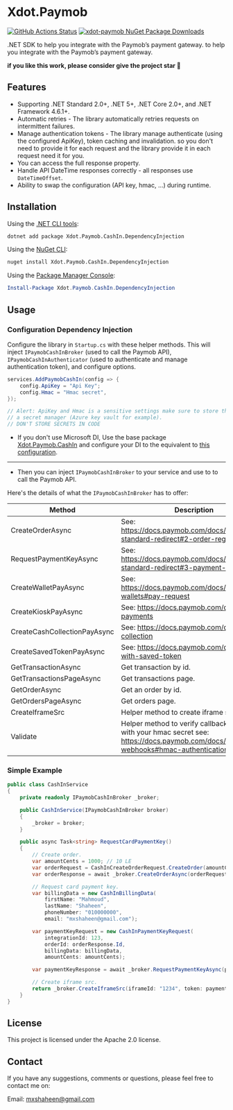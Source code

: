 # Xdot.Paymob

[![GitHub Actions Status](https://github.com/xshaheen/xdot-paymob/actions/workflows/ci.yml/badge.svg?branch=main)](https://github.com/xshaheen/xdot-paymob/actions) [![xdot-paymob NuGet Package Downloads](https://img.shields.io/nuget/dt/Xdot.Paymob.CashIn)](https://www.nuget.org/packages/Xdot.Paymob.CashIn)

.NET SDK to help you integrate with the Paymob’s payment gateway. to help you integrate with the Paymob’s payment gateway.

**if you like this work, please consider give the project star 🌟**

## Features

- Supporting .NET Standard 2.0+, .NET 5+, .NET Core 2.0+, and .NET Framework 4.6.1+.
- Automatic retries - The library automatically retries requests on intermittent failures.
- Manage authentication tokens - The library manage authenticate (using the configured ApiKey), token caching and invalidation. 
  so you don't need to provide it for each request and the library provide it in each request need it for you.
- You can access the full response property.
- Handle API DateTime responses correctly - all responses use `DateTimeOffset`.
- Ability to swap the configuration (API key, hmac, ...) during runtime.

## Installation

Using the [.NET CLI tools][dotnet-core-cli-tools]:

```sh
dotnet add package Xdot.Paymob.CashIn.DependencyInjection
```

Using the [NuGet CLI][nuget-cli]:

```sh
nuget install Xdot.Paymob.CashIn.DependencyInjection
```

Using the [Package Manager Console][package-manager-console]:

```powershell
Install-Package Xdot.Paymob.CashIn.DependencyInjection
```

## Usage

### Configuration Dependency Injection

Configure the library in `Startup.cs` with these helper methods. This will inject `IPaymobCashInBroker` (used to call
the Paymob API),
`IPaymobCashInAuthenticator` (used to authenticate and manage authentication token), and configure options.

```c#
services.AddPaymobCashIn(config => {
    config.ApiKey = "Api Key";
    config.Hmac = "Hmac secret",
});

// Alert: ApiKey and Hmac is a sensitive settings make sure to store them into
// a secret manager (Azure key vault for example).
// DON'T STORE SECRETS IN CODE
```

- If you don't use Microsoft DI, Use the base package [Xdot.Paymob.CashIn][cash-in-package] and configure your DI to the
  equivalent to [this configuration][di-config-ref].

---

- Then you can inject `IPaymobCashInBroker` to your service and use to to call the Paymob API.

Here's the details of what the `IPaymobCashInBroker` has to offer:

| Method                       | Description                                                                                                                          |
| ---------------------------- | ------------------------------------------------------------------------------------------------------------------------------------ |
| CreateOrderAsync             | See: https://docs.paymob.com/docs/accept-standard-redirect#2-order-registration-api                                                  |
| RequestPaymentKeyAsync       | See: https://docs.paymob.com/docs/accept-standard-redirect#3-payment-key-request                                                     |
| CreateWalletPayAsync         | See: https://docs.paymob.com/docs/mobile-wallets#pay-request                                                                         |
| CreateKioskPayAsync          | See: https://docs.paymob.com/docs/kiosk-payments                                                                                     |
| CreateCashCollectionPayAsync | See: https://docs.paymob.com/docs/cash-collection                                                                                    |
| CreateSavedTokenPayAsync     | See: https://docs.paymob.com/docs/pay-with-saved-token                                                                               |
| GetTransactionAsync          | Get transaction by id.                                                                                                               |
| GetTransactionsPageAsync     | Get transactions page.                                                                                                               |
| GetOrderAsync                | Get an order by id.                                                                                                                  |
| GetOrdersPageAsync           | Get orders page.                                                                                                                     |
| CreateIframeSrc              | Helper method to create iframe src url                                                                                               |
| Validate                     | Helper method to verify callback content with your hmac secret see: https://docs.paymob.com/docs/transaction-webhooks#hmac-authentication |

### Simple Example

```c#
public class CashInService
{
    private readonly IPaymobCashInBroker _broker;

    public CashInService(IPaymobCashInBroker broker)
    {
        _broker = broker;
    }

    public async Task<string> RequestCardPaymentKey()
    {
        // Create order.
        var amountCents = 1000; // 10 LE
        var orderRequest = CashInCreateOrderRequest.CreateOrder(amountCents);
        var orderResponse = await _broker.CreateOrderAsync(orderRequest);

        // Request card payment key.
        var billingData = new CashInBillingData(
            firstName: "Mahmoud",
            lastName: "Shaheen",
            phoneNumber: "010000000",
            email: "mxshaheen@gmail.com");

        var paymentKeyRequest = new CashInPaymentKeyRequest(
            integrationId: 123,
            orderId: orderResponse.Id,
            billingData: billingData,
            amountCents: amountCents);

        var paymentKeyResponse = await _broker.RequestPaymentKeyAsync(paymentKeyRequest);

        // Create iframe src.
        return _broker.CreateIframeSrc(iframeId: "1234", token: paymentKeyResponse.PaymentKey);
    }
}
```

## License

This project is licensed under the Apache 2.0 license.

## Contact

If you have any suggestions, comments or questions, please feel free to contact me on:

Email: mxshaheen@gmail.com

[cash-in-package]: https://www.nuget.org/packages/Xdot.Paymob.CashIn/
[dotnet-core-cli-tools]: https://docs.microsoft.com/en-us/dotnet/core/tools/
[nuget-cli]: https://docs.microsoft.com/en-us/nuget/tools/nuget-exe-cli-reference
[package-manager-console]: https://docs.microsoft.com/en-us/nuget/tools/package-manager-console
[di-config-ref]: https://github.com/xshaheen/xdot-paymob/blob/main/src/CashIn.DependencyInjection/ServiceCollectionExtensions.cs#L58

